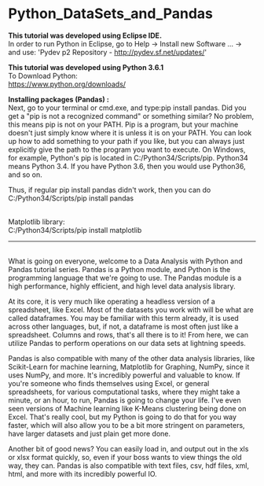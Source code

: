 ﻿# Python_DataSets_and_Pandas
 
 <b>This tutorial was developed using Eclipse IDE.</b> <br />
 In order to run Python in Eclipse, go to Help -> Install new Software ... -> and use: 'Pydev p2 Repository - http://pydev.sf.net/updates/'
 
 <b>This tutorial was developed using Python 3.6.1 </b>  <br />
 To Download Python: <br />
 https://www.python.org/downloads/
 
 <b>Installing packages (Pandas) : </b><br />
 Next, go to your terminal or cmd.exe, and type:pip install pandas. Did you get a "pip is not a recognized command" or something similar? No problem, this means pip is not on your PATH. Pip is a program, but your machine doesn't just simply know where it is unless it is on your PATH. You can look up how to add something to your path if you like, but you can always just explicitly give the path to the program you want to execute. On Windows, for example, Python's pip is located in C:/Python34/Scripts/pip. Python34 means Python 3.4. If you have Python 3.6, then you would use Python36, and so on.

Thus, if regular pip install pandas didn't work, then you can do <br />
C:/Python34/Scripts/pip install pandas <br /><br />

Matplotlib library:<br />
C:/Python34/Scripts/pip install matplotlib

 
 -------------------------------------------------------------------------------------------------------------------
 
<br /> 
What is going on everyone, welcome to a Data Analysis with Python and Pandas tutorial series. 
Pandas is a Python module, and Python is the programming language that we're going to use. 
The Pandas module is a high performance, highly efficient, and high level data analysis library.

At its core, it is very much like operating a headless version of a spreadsheet, like Excel. 
Most of the datasets you work with will be what are called dataframes. You may be familiar with 
this term already, it is used across other languages, but, if not, a dataframe is most often just 
like a spreadsheet. Columns and rows, that's all there is to it! From here, we can utilize Pandas 
to perform operations on our data sets at lightning speeds.

Pandas is also compatible with many of the other data analysis libraries, like Scikit-Learn 
for machine learning, Matplotlib for Graphing, NumPy, since it uses NumPy, and more. It's incredibly 
powerful and valuable to know. If you're someone who finds themselves using Excel, or general spreadsheets, 
for various computational tasks, where they might take a minute, or an hour, to run, Pandas is going to 
change your life. I've even seen versions of Machine learning like K-Means clustering being done on Excel. 
That's really cool, but my Python is going to do that for you way faster, which will also allow you to be a 
bit more stringent on parameters, have larger datasets and just plain get more done.

Another bit of good news? You can easily load in, and output out in the xls or xlsx format quickly, so, 
even if your boss wants to view things the old way, they can. Pandas is also compatible with text files, 
csv, hdf files, xml, html, and more with its incredibly powerful IO.

